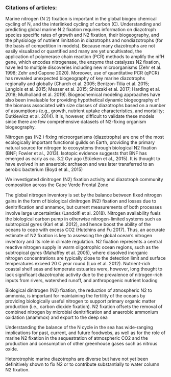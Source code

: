 ### Citations of articles:

Marine nitrogen (N 2) fixation is important in the global biogeo chemical cycling of N, and the interlinked cycling of carbon (C). Understanding and predicting global marine N 2 fixation requires information on diazotroph species specific rates of growth and N2 fixation, their biogeography, and the physiology of nutrient limitation in diazotrophs and nondiazotrophs (for the basis of competition in models). Because many diazotrophs are not easily visualized or quantified and many are yet uncultivated, the application of polymerase chain reaction (PCR) methods to amplify the nifH gene, which encodes nitrogenase, the enzyme that catalyzes N2 fixation, have led to multiple discoveries including new microorganisms (Zehr et al. 1998; Zehr and Capone 2020). Moreover, use of quantitative PCR (qPCR) has revealed unexpected biogeography of key marine diazotrophs regionally and globally (Church et al. 2005; Bentzon-Tilia et al. 2015; Langlois et al. 2015; Messer et al. 2015; Shiozaki et al. 2017; Harding et al. 2018; Mulholland et al. 2019). Biogeochemical modeling approaches have also been invaluable for providing hypothetical dynamic biogeography of the biomass associated with size classes of diazotrophs based on a number of assumptions (e.g., growth, nutrient uptake characteristics, and mortality; Dutkiewicz et al. 2014). It is, however, difficult to validate these models since there are few comprehensive datasets of N2-fixing organism biogeography.



Nitrogen gas (N2 ) fixing microorganisms (diazotrophs) are one of the most ecologically important functional guilds on Earth, providing the primary natural source for nitrogen to ecosystems through biological N2 fixation (BNF; Fowler et al., 2013). Isotopic evidence suggests that BNF has emerged as early as ca. 3.2 Gyr ago (Stüeken et al., 2015). It is thought to have evolved in an anaerobic archaeon and was later transferred to an aerobic bacterium (Boyd et al., 2015)



We investigated dinitrogen (­N2) fixation activity and diazotroph community composition across the Cape Verde Frontal Zone



The global nitrogen inventory is set by the balance between ﬁxed nitrogen gains in the form of biological dinitrogen (N2) ﬁxation and losses due to denitriﬁcation and annamox, but current measurements of both processes involve large uncertainties (Landolﬁ et al. 2018). Nitrogen availability fuels the biological carbon pump in otherwise nitrogen-limited systems such as subtropical gyres (Karl et al. 2012), and hence boost the ability of the oceans to cope with excess CO2 (Hutchins and Fu 2017). Thus, an accurate estimate of N2 ﬁxation is key to assessing the global ocean’s nitrogen inventory and its role in climate regulation. N2 ﬁxation represents a central reactive nitrogen supply in warm oligotrophic ocean regions, such as the subtropical gyres (Mahaffey et al. 2005), where dissolved inorganic nitrogen concentrations are typically close to the detection limit and surface temperatures exceed 20 C year round (Luo et al. 2012). Nutrient-rich coastal shelf seas and temperate estuaries were, however, long thought to lack signiﬁcant diazotrophic activity due to the prevalence of nitrogen-rich inputs from rivers, watershed runoff, and anthropogenic nutrient loading



Biological dinitrogen (N2) fixation, the reduction of atmospheric N2 to ammonia, is important for maintaining the fertility of the oceans by providing biologically useful nitrogen to support primary organic matter production (i.e., carbon dioxide fixation). N2 fixation offsets the removal of combined nitrogen by microbial denitrification and anaerobic ammonium oxidation (anammox) and export to the deep sea

Understanding the balance of the N cycle in the sea has wide-ranging implications for past, current, and future foodwebs, as well as for the role of marine N2 fixation in the sequestration of atmospheric CO2 and the production and consumption of other greenhouse gases such as nitrous oxide.

Heterotrophic marine diazotrophs are diverse but have not yet been definitively shown to fix N2 or to contribute substantially to water column N2 fixation.

